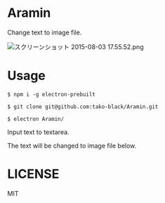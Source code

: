 # Aramin
Change text to image file.

![スクリーンショット 2015-08-03 17.55.52.png](https://qiita-image-store.s3.amazonaws.com/0/45771/b01ca8db-dba9-9a8b-dc6d-1659041f0e32.png "スクリーンショット 2015-08-03 17.55.52.png")

# Usage
`$ npm i -g electron-prebuilt`

`$ git clone git@github.com:tako-black/Aramin.git`

`$ electron Aramin/`

Input text to textarea.

The text will be changed to image file below.

# LICENSE
MIT

